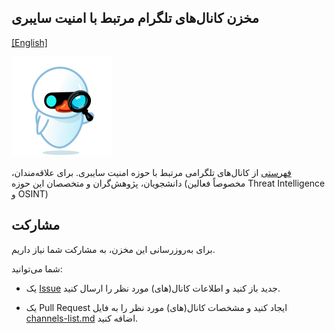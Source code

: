 ## مخزن کانال‌های تلگرام مرتبط با امنیت سایبری

[[English]](https://github.com/mehrazino/awesome-tg-cybersec/blob/main/README-en.md)

![Logo](/icon.png)


[فهرستی](https://github.com/mehrazino/awesome-tg-cybersec/blob/main/channels-list.md) از کانال‌های تلگرامی مرتبط با حوزه امنیت سایبری.
برای علاقه‌مندان، دانشجویان، پژوهش‌گران و متخصصان این حوزه (مخصوصاً فعالین Threat Intelligence و OSINT)

## مشارکت

برای به‌روزرسانی این مخزن، به مشارکت شما نیاز داریم.

شما می‌توانید:

- یک [Issue](https://github.com/mehrazino/awesome-tg-cybersec/issues/new) جدید باز کنید و اطلاعات کانال(های) مورد نظر را ارسال کنید.

- یک Pull Request ایجاد کنید و مشخصات کانال(های) مورد نظر را به فایل [channels-list.md](https://github.com/mehrazino/awesome-tg-cybersec/blob/main/channels-list.md) اضافه کنید.

